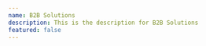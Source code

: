```yaml
---
name: B2B Solutions
description: This is the description for B2B Solutions
featured: false
---
```


